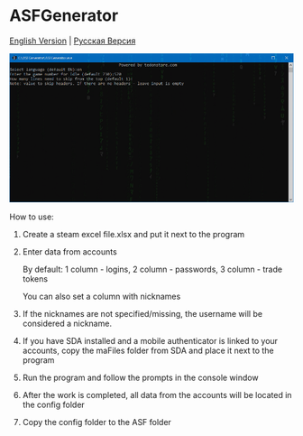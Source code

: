 # ASFGenerator
[English Version](README.en.md) | [Русская Версия](README.md)

![Icon](https://github.com/Riddler2077/ASFGenerator/blob/master/Logo.png?raw=true)

How to use:

1. Create a steam excel file.xlsx and put it next to the program

2. Enter data from accounts

   By default: 1 column - logins, 2 column - passwords, 3 column - trade tokens

   You can also set a column with nicknames

3. If the nicknames are not specified/missing, the username will be considered a nickname.

4. If you have SDA installed and a mobile authenticator is linked to your accounts, copy the maFiles folder from SDA and place it next to the program

5. Run the program and follow the prompts in the console window

6. After the work is completed, all data from the accounts will be located in the config folder

7. Copy the config folder to the ASF folder
